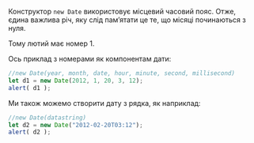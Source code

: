 Конструктор `new Date` використовує місцевий часовий пояс. Отже, єдина важлива річ, яку слід пам’ятати це те, що місяці починаються з нуля.

Тому лютий має номер 1.

Ось приклад з номерами як компонентам дати:

```js run
//new Date(year, month, date, hour, minute, second, millisecond)
let d1 = new Date(2012, 1, 20, 3, 12);
alert( d1 );
```
Ми також можемо створити дату з рядка, як наприклад:

```js run
//new Date(datastring)
let d2 = new Date("2012-02-20T03:12");
alert( d2 );
```
